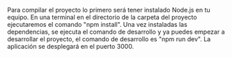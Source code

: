 Para compilar el proyecto lo primero será tener instalado Node.js en tu equipo. En una terminal en el directorio de la carpeta del proyecto ejecutaremos 
el comando "npm install". Una vez instaladas las dependencias, se ejecuta el comando de desarrollo y ya puedes empezar a desarrollar el proyecto, 
el comando de desarrollo es "npm run dev". La aplicación se desplegará en el puerto 3000.
